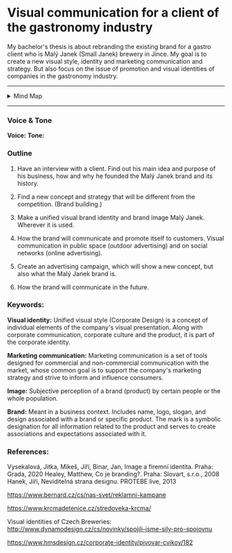 # Visual communication for a client of the gastronomy industry #

My bachelor's thesis is about rebranding the existing brand for a gastro client who is Malý Janek (Small Janek) brewery in Jince. My goal is to create a new visual style, identity and marketing communication and strategy. But also focus on the issue of promotion and visual identities of companies in the gastronomy industry.

---
<details>
  <summary>Mind Map</summary>

![](/img/thesis-mind-map.jpg)
</details>

---

### Voice & Tone ###
**Voice:** 
**Tone:** 

### Outline ###
1. Have an interview with a client. Find out his main idea and purpose of his business, how and why he founded the Malý Janek brand and its history.

2. Find a new concept and strategy that will be different from the competition. (Brand building.)

3. Make a unified visual brand identity and brand image Malý Janek. Wherever it is used.

4. How the brand will communicate and promote itself to customers.
Visual communication in public space (outdoor advertising) and on social networks (online advertising).

5. Create an advertising campaign, which will show a new concept, but also what the Malý Janek brand is.

6. How the brand will communicate in the future.

### Keywords: ###

**Visual identity:** Unified visual style (Corporate Design) is a concept of individual elements of the company's visual presentation. Along with corporate communication, corporate culture and the product, it is part of the corporate identity.

**Marketing communication:** Marketing communication is a set of tools designed for commercial and non-commercial communication with the market, whose common goal is to support the company's marketing strategy and strive to inform and influence consumers.

**Image:** Subjective perception of a brand (product) by certain people or the whole population.

**Brand:** Meant in a business context. Includes name, logo, slogan, and design associated with a brand or specific product. The mark is a symbolic designation for all information related to the product and serves to create associations and expectations associated with it.

### References: ###
Vysekalová, Jitka, Mikeš, Jiří, Binar, Jan, Image a firemní identita. Praha: Grada, 2020 
Healey, Matthew, Co je branding?. Praha: Slovart, s.r.o., 2008 
Hanek, Jiří, Neviditelná strana designu. PROTEBE live, 2013 

https://www.bernard.cz/cs/nas-svet/reklamni-kampane

https://www.krcmadetenice.cz/stredoveka-krcma/

Visual identities of Czech Breweries:
http://www.dynamodesign.cz/cs/novinky/spojili-jsme-sily-pro-spojovnu

https://www.hmsdesign.cz/corporate-identity/pivovar-cvikov/182







